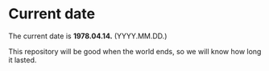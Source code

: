 # Current date

The current date is **1978.04.14.** (YYYY.MM.DD.)

This repository will be good when the world ends, so we will know how long it lasted.